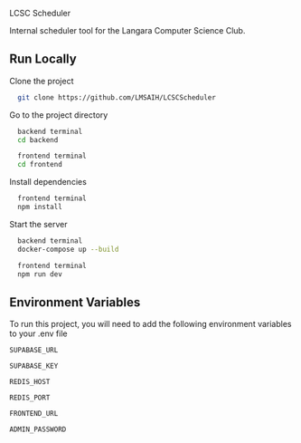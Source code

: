 
LCSC Scheduler

Internal scheduler tool for the Langara Computer Science Club. 

## Run Locally

Clone the project

```bash
  git clone https://github.com/LMSAIH/LCSCScheduler
```

Go to the project directory

```bash
  backend terminal 
  cd backend

  frontend terminal 
  cd frontend
```

Install dependencies

```bash
  frontend terminal
  npm install
```

Start the server

```bash
  backend terminal
  docker-compose up --build

  frontend terminal
  npm run dev
```


## Environment Variables

To run this project, you will need to add the following environment variables to your .env file

`SUPABASE_URL`

`SUPABASE_KEY`

`REDIS_HOST`

`REDIS_PORT`

`FRONTEND_URL`

`ADMIN_PASSWORD`
